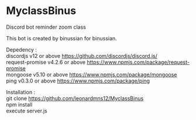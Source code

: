 # MyclassBinus
Discord bot reminder zoom class

This bot is created by binussian for binussian.

Depedency : <br />
discordjs v12 or above https://github.com/discordjs/discord.js/ <br />
request-promise v4.2.6 or above https://www.npmjs.com/package/request-promise <br />
mongoose v5.10 or above https://www.npmjs.com/package/mongoose <br />
ping v0.3.0 or above https://www.npmjs.com/package/ping <br />

Installation : <br />
git clone https://github.com/leonardmns12/MyclassBinus <br />
npm install <br />
execute server.js <br />
